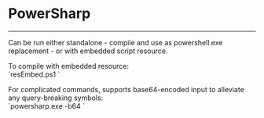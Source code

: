 # PowerSharp
---

<p>Can be run either standalone - compile and use as powershell.exe replacement - or with embedded script resource.</p>

<p>To compile with embedded resource:<br>
`resEmbed.ps1 <solution_dir_path> <script.ps1> <output.exe>`</p>

<p>For complicated commands, supports base64-encoded input to alleviate any query-breaking symbols:<br>
`powersharp.exe -b64 <base64_encoded_commands>`</p>